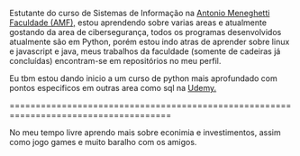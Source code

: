 Estutante do curso de Sistemas de Informação na [Antonio Meneghetti Faculdade (AMF),](https://faculdadeam.edu.br/) estou aprendendo sobre varias areas e atualmente gostando da area de cibersegurança, todos os programas desenvolvidos atualmente são em Python, porém estou indo atras de aprender sobre linux e javascript e java, meus trabalhos da faculdade (somente de cadeiras já concluídas) encontram-se em repositórios no meu perfil.

Eu tbm estou dando inicio a um curso de python mais aprofundado com pontos especificos em outras area como sql na  [Udemy.](https://www.udemy.com/)

=====================================================================================

  No meu tempo livre aprendo mais sobre econimia e investimentos, assim como jogo games e muito baralho com os amigos.
